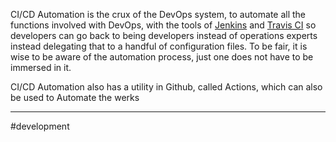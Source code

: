CI/CD Automation is the crux of the DevOps system, to automate all the functions involved with DevOps, with the tools of [Jenkins](https://jenkins.io/) and [Travis CI](https://travis-ci.com/)  so developers can go back to being developers instead of operations experts instead delegating that to a handful of configuration files.  To be fair, it is wise to be aware of the automation process, just one does not have to be immersed in it.

CI/CD Automation also has a utility in Github, called Actions, which can also be used to Automate the werks

---
#development 